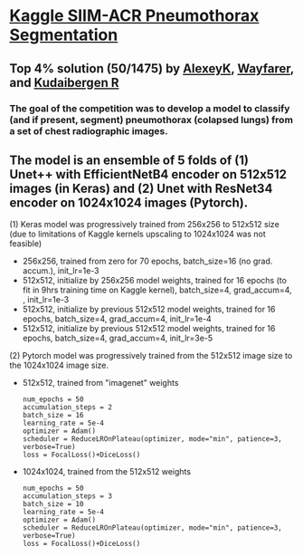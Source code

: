 # [Kaggle SIIM-ACR Pneumothorax Segmentation](https://www.kaggle.com/c/siim-acr-pneumothorax-segmentation)

## Top 4% solution (50/1475) by [AlexeyK](https://www.kaggle.com/akuritsyn), [Wayfarer](https://www.kaggle.com/joven1997), and [Kudaibergen R](https://www.kaggle.com/kudaibergenu)

### The goal of the competition was to develop a model to classify (and if present, segment) pneumothorax (colapsed lungs) from a set of chest radiographic images. 

## The model is an ensemble of 5 folds of (1) Unet++ with EfficientNetB4 encoder on 512x512 images (in Keras) and (2) Unet with ResNet34 encoder on 1024x1024 images (Pytorch).

(1) Keras model was progressively trained from 256x256 to 512x512 size (due to limitations of Kaggle kernels upscaling to 1024x1024 was not feasible) 
- 256x256, trained from zero for 70 epochs, batch_size=16 (no grad. accum.), init_lr=1e-3
- 512x512, initialize by 256x256 model weights, trained for 16 epochs (to fit in 9hrs training time on Kaggle kernel), batch_size=4, grad_accum=4, , init_lr=1e-3
- 512x512, initialize by previous 512x512 model weights, trained for 16 epochs, batch_size=4, grad_accum=4, init_lr=1e-4
- 512x512, initialize by previous 512x512 model weights, trained for 16 epochs, batch_size=4, grad_accum=4, init_lr=3e-5

(2) Pytorch model was progressively trained from the 512x512 image size to the 1024x1024 image size.
- 512x512, trained from "imagenet" weights
    ```
    num_epochs = 50
    accumulation_steps = 2
    batch_size = 16
    learning_rate = 5e-4
    optimizer = Adam()
    scheduler = ReduceLROnPlateau(optimizer, mode="min", patience=3, verbose=True)
    loss = FocalLoss()+DiceLoss()
    ```
- 1024x1024, trained from the 512x512 weights
    ```
    num_epochs = 50
    accumulation_steps = 3
    batch_size = 10
    learning_rate = 5e-4
    optimizer = Adam()
    scheduler = ReduceLROnPlateau(optimizer, mode="min", patience=3, verbose=True)
    loss = FocalLoss()+DiceLoss()
    ```
